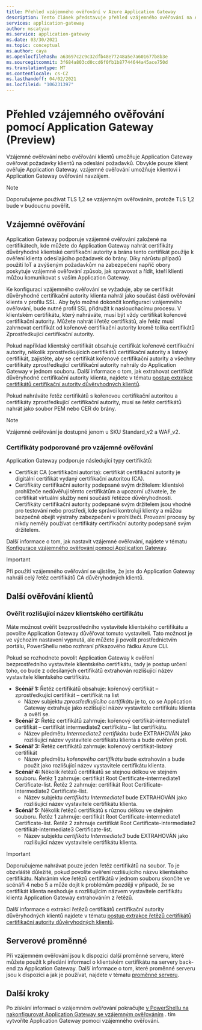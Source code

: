 ```yaml
---
title: Přehled vzájemného ověřování v Azure Application Gateway
description: Tento článek představuje přehled vzájemného ověřování na Application Gateway.
services: application-gateway
author: mscatyao
ms.service: application-gateway
ms.date: 03/30/2021
ms.topic: conceptual
ms.author: caya
ms.openlocfilehash: a63697c2c9c32dfb48e77248a5e7a601677b8b3e
ms.sourcegitcommit: 3f684a803cd0ccd6f0fb1b87744644a45ace750d
ms.translationtype: MT
ms.contentlocale: cs-CZ
ms.lasthandoff: 04/02/2021
ms.locfileid: "106231397"
---
```

# <a name="overview-of-mutual-authentication-with-application-gateway-preview"></a>Přehled vzájemného ověřování pomocí Application Gateway (Preview)

Vzájemné ověřování nebo ověřování klientů umožňuje Application Gateway ověřovat požadavky klientů na odeslání požadavků. Obvykle pouze klient ověřuje Application Gateway. vzájemné ověřování umožňuje klientovi i Application Gateway ověřování navzájem. 

> [!NOTE]
> Doporučujeme používat TLS 1,2 se vzájemným ověřováním, protože TLS 1,2 bude v budoucnu pověřit. 

## <a name="mutual-authentication"></a>Vzájemné ověřování

Application Gateway podporuje vzájemné ověřování založené na certifikátech, kde můžete do Application Gateway nahrát certifikáty důvěryhodné klientské certifikační autority a brána tento certifikát použije k ověření klienta odesílajícího požadavek do brány. Díky nárůstu případů použití IoT a zvýšeným požadavkům na zabezpečení napříč obory poskytuje vzájemné ověřování způsob, jak spravovat a řídit, kteří klienti můžou komunikovat s vaším Application Gateway. 

Ke konfiguraci vzájemného ověřování se vyžaduje, aby se certifikát důvěryhodné certifikační autority klienta nahrál jako součást části ověřování klienta v profilu SSL. Aby bylo možné dokončit konfiguraci vzájemného ověřování, bude nutné profil SSL přidružit k naslouchacímu procesu. V klientském certifikátu, který nahráváte, musí být vždy certifikát kořenové certifikační autority. Můžete nahrát i řetěz certifikátů, ale řetěz musí zahrnovat certifikát od kořenové certifikační autority kromě tolika certifikátů Zprostředkující certifikační autority. 

Pokud například klientský certifikát obsahuje certifikát kořenové certifikační autority, několik zprostředkujících certifikátů certifikační autority a listový certifikát, zajistěte, aby se certifikát kořenové certifikační autority a všechny certifikáty zprostředkující certifikační autority nahrály do Application Gateway v jednom souboru. Další informace o tom, jak extrahovat certifikát důvěryhodné certifikační autority klienta, najdete v tématu [postup extrakce certifikátů certifikační autority důvěryhodných klientů](./mutual-authentication-certificate-management.md).

Pokud nahráváte řetěz certifikátů s kořenovou certifikační autoritou a certifikáty zprostředkující certifikační autority, musí se řetěz certifikátů nahrát jako soubor PEM nebo CER do brány. 

> [!NOTE] 
> Vzájemné ověřování je dostupné jenom u SKU Standard_v2 a WAF_v2. 

### <a name="certificates-supported-for-mutual-authentication"></a>Certifikáty podporované pro vzájemné ověřování

Application Gateway podporuje následující typy certifikátů:

- Certifikát CA (certifikační autorita): certifikát certifikační autority je digitální certifikát vydaný certifikační autoritou (CA).
- Certifikáty certifikační autority podepsané svým držitelem: klientské prohlížeče nedůvěřují těmto certifikátům a upozorní uživatele, že certifikát virtuální služby není součástí řetězce důvěryhodnosti. Certifikáty certifikační autority podepsané svým držitelem jsou vhodné pro testování nebo prostředí, kde správci kontrolují klienty a můžou bezpečně obejít výstrahy zabezpečení v prohlížeči. Provozní procesy by nikdy neměly používat certifikáty certifikační autority podepsané svým držitelem.

Další informace o tom, jak nastavit vzájemné ověřování, najdete v tématu [Konfigurace vzájemného ověřování pomocí Application Gateway](./mutual-authentication-portal.md).

> [!IMPORTANT]
> Při použití vzájemného ověřování se ujistěte, že jste do Application Gateway nahráli celý řetěz certifikátů CA důvěryhodných klientů. 

## <a name="additional-client-authentication-validation"></a>Další ověřování klientů

### <a name="verify-client-certificate-dn"></a>Ověřit rozlišující název klientského certifikátu

Máte možnost ověřit bezprostředního vystavitele klientského certifikátu a povolíte Application Gateway důvěřovat tomuto vystaviteli. Tato možnost je ve výchozím nastavení vypnutá, ale můžete ji povolit prostřednictvím portálu, PowerShellu nebo rozhraní příkazového řádku Azure CLI. 

Pokud se rozhodnete povolit Application Gateway k ověření bezprostředního vystavitele klientského certifikátu, tady je postup určení toho, co bude z odesílaných certifikátů extrahován rozlišující název vystavitele klientského certifikátu. 
* **Scénář 1:** Řetěz certifikátů obsahuje: kořenový certifikát – zprostředkující certifikát – certifikát na list 
    * Název subjektu *zprostředkujícího certifikátu* je to, co se Application Gateway extrahuje jako rozlišující název vystavitele certifikátu klienta a ověří se. 
* **Scénář 2:** Řetěz certifikátů zahrnuje: kořenový certifikát-intermediate1 certifikát – certifikát intermediate2 certifikátu – list certifikátu.
    * Název předmětu *Intermediate2 certifikátu* bude EXTRAHOVÁN jako rozlišující název vystavitele certifikátu klienta a bude ověřen proti. 
* **Scénář 3:** Řetěz certifikátů zahrnuje: kořenový certifikát-listový certifikát 
    * Název předmětu *kořenového certifikátu* bude extrahován a bude použit jako rozlišující název vystavitele certifikátu klienta.
* **Scénář 4:** Několik řetězů certifikátů se stejnou délkou ve stejném souboru. Řetěz 1 zahrnuje: certifikát Root Certificate-intermediate1 Certificate-list. Řetěz 2 zahrnuje: certifikát Root Certificate-intermediate2 Certificate-list. 
    * Název subjektu *certifikátu Intermediate1* bude EXTRAHOVÁN jako rozlišující název vystavitele certifikátu klienta.  
* **Scénář 5:** Několik řetězů certifikátů s různou délkou ve stejném souboru. Řetěz 1 zahrnuje: certifikát Root Certificate-intermediate1 Certificate-list. Řetěz 2 zahrnuje certifikát Root Certificate-intermediate2 certifikát-intermediate3 Certificate-list. 
    * Název subjektu *certifikátu Intermediate3* bude EXTRAHOVÁN jako rozlišující název vystavitele certifikátu klienta. 

> [!IMPORTANT]
> Doporučujeme nahrávat pouze jeden řetěz certifikátů na soubor. To je obzvláště důležité, pokud povolíte ověření rozlišujícího názvu klientského certifikátu. Nahráním více řetězů certifikátů v jednom souboru skončíte ve scénáři 4 nebo 5 a může dojít k problémům později v případě, že se certifikát klienta neshoduje s rozlišujícím názvem vystavitele certifikátu klienta Application Gateway extrahováním z řetězů. 

Další informace o extrakci řetězů certifikátů certifikační autority důvěryhodných klientů najdete v tématu [postup extrakce řetězů certifikátů certifikační autority důvěryhodných klientů](./mutual-authentication-certificate-management.md).

## <a name="server-variables"></a>Serverové proměnné 

Při vzájemném ověřování jsou k dispozici další proměnné serveru, které můžete použít k předání informací o klientském certifikátu na servery back-end za Application Gateway. Další informace o tom, které proměnné serveru jsou k dispozici a jak je používat, najdete v tématu [proměnné serveru](./rewrite-http-headers-url.md#mutual-authentication-server-variables-preview).

## <a name="next-steps"></a>Další kroky

Po získání informací o vzájemném ověřování pokračujte [v PowerShellu na nakonfigurovat Application Gateway se vzájemným ověřováním](./mutual-authentication-powershell.md) . tím vytvoříte Application Gateway pomocí vzájemného ověřování. 

